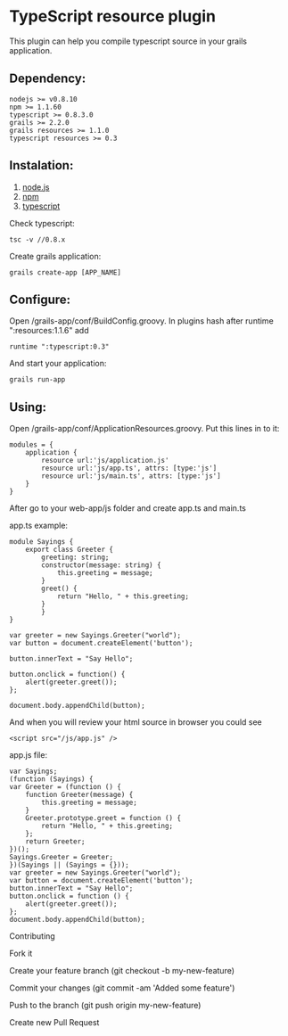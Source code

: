 <h1>TypeScript resource plugin</h1>

This plugin can help you compile typescript source in your grails application. 

<h2>Dependency:</h2>

	nodejs >= v0.8.10
	npm >= 1.1.60
	typescript >= 0.8.3.0
	grails >= 2.2.0
	grails resources >= 1.1.0 
	typescript resources >= 0.3

<h2>Instalation:</h2>

1. <a href="http://nodejs.org/">node.js</a>
2. <a href="http://nodejs.org/download/">npm</a>
3. <a href="http://www.typescriptlang.org/#Download">typescript</a>

Check typescript:

	tsc -v //0.8.x

Create grails application:
	
	grails create-app [APP_NAME]
 
<h2>Configure:</h2>

Open /grails-app/conf/BuildConfig.groovy. In plugins hash after runtime ":resources:1.1.6" add 		

	runtime ":typescript:0.3"

And start your application: 

	grails run-app 

<h2>Using:</h2>
 
Open /grails-app/conf/ApplicationResources.groovy. Put this lines in to it:

	modules = {
    	application {
        	resource url:'js/application.js'
        	resource url:'js/app.ts', attrs: [type:'js']
        	resource url:'js/main.ts', attrs: [type:'js']
    	}
	}

After go to your web-app/js folder and create app.ts and main.ts

app.ts example:
	
	module Sayings {
    	export class Greeter {
        	greeting: string;
        	constructor(message: string) {
            	this.greeting = message;
        	}
        	greet() {
            	return "Hello, " + this.greeting;
        	}
			}
	}
	
	var greeter = new Sayings.Greeter("world");
	var button = document.createElement('button');
	
	button.innerText = "Say Hello";
	
	button.onclick = function() {
    	alert(greeter.greet());
	};
	
	document.body.appendChild(button);

And when you will review your html source in browser you could see 

	<script src="/js/app.js" />

app.js file:

	var Sayings;
	(function (Sayings) {
    var Greeter = (function () {
        function Greeter(message) {
            this.greeting = message;
        }
        Greeter.prototype.greet = function () {
            return "Hello, " + this.greeting;
        };
        return Greeter;
    })();
    Sayings.Greeter = Greeter;    
	})(Sayings || (Sayings = {}));
	var greeter = new Sayings.Greeter("world");
	var button = document.createElement('button');
	button.innerText = "Say Hello";
	button.onclick = function () {
    	alert(greeter.greet());
	};
	document.body.appendChild(button);  

Contributing

Fork it

Create your feature branch (git checkout -b my-new-feature)

Commit your changes (git commit -am 'Added some feature')

Push to the branch (git push origin my-new-feature)

Create new Pull Request